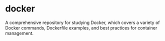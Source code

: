 # docker
A comprehensive repository for studying Docker, which covers a variety of Docker commands, Dockerfile examples, and best practices for container management.
